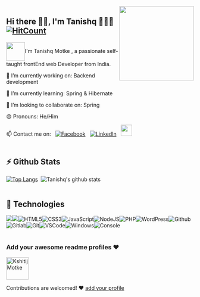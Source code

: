 
<img align='right' src='https://user-images.githubusercontent.com/5713670/87202985-820dcb80-c2b6-11ea-9f56-7ec461c497c3.gif' width='200"'>


## Hi there 👋🏼, I'm Tanishq 👨🏻‍💻 [![HitCount](http://hits.dwyl.com/tanishqmotke/ReadMe.svg)](http://hits.dwyl.com/tanishqmotke/ReadMe)
<img align="center" src="https://media.giphy.com/media/1fhj2FW0661V3Nb2Me/giphy.gif" width="50">I'm Tanishq Motke , a passionate self-taught frontEnd web Developer from India.
  
  🔭  I’m currently working on: Backend development<br>
 
 🌱 I’m currently learning: Spring & Hibernate<br>
 
 👯 I’m looking to collaborate on: Spring<br>
    
 😄 Pronouns: He/Him <br>
 
  📫 Contact me on:
&nbsp;&nbsp;[![Facebook](https://img.shields.io/badge/facebook-%231877F2.svg?&style=for-the-badge&logo=facebook&logoColor=white)](https://www.facebook.com/profile.php?id=100002654923327)&nbsp;&nbsp;&nbsp;[![LinkedIn](https://img.shields.io/badge/linkedin-%230077B5.svg?&style=for-the-badge&logo=linkedin&logoColor=white)](https://linkedin.com/in/warengonzagaofficial)&nbsp;&nbsp;&nbsp;[<img height="30" src = "https://img.shields.io/badge/gmail-c14438?&style=for-the-badge&logo=gmail&logoColor=white">](https://mail.google.com/mail/u/0/#inbox)
 <br>
 <br>

 ## ⚡ Github Stats
 [![Top Langs](https://github-readme-stats.vercel.app/api/top-langs/?username=tanishqmotke&langs_count=10)](https://github.com/tanishqmotke)&nbsp;&nbsp;![Tanishq's github stats](https://github-readme-stats.vercel.app/api?username=tanishqmotke&theme=default&show_icons=true)
<br>
 <br>

 ## :wrench: Technologies
<img src="https://img.icons8.com/color/48/000000/java-coffee-cup-logo.png"/><img src="https://img.icons8.com/metro/26/000000/mysql.png"/>![HTML5](https://img.icons8.com/color/30/html-5.png)![CSS3](https://img.icons8.com/color/30/css3.png)![JavaScript](https://img.icons8.com/color/30/javascript.png)![NodeJS](https://img.icons8.com/color/30/nodejs.png)![PHP](https://img.icons8.com/color/30/php.png)![WordPress](https://img.icons8.com/color/30/wordpress.png)![Github](https://img.icons8.com/material-outlined/30/github.png)![Gitlab](https://img.icons8.com/color/30/gitlab.png)![Git](https://img.icons8.com/color/30/git.png)![VSCode](https://img.icons8.com/color/30/visual-studio-code-2019.png)![Windows](https://img.icons8.com/color/30/windows-10.png)![Console](https://img.icons8.com/color/30/console.png)
<br>
 <br>

 ### Add your awesome readme profiles ❤
 <a href="https://github.com/kmotke">
    <img src="https://avatars3.githubusercontent.com/u/55249406?s=400&u=47122fb41e0d7aca0fccd13d694a9b6b118a8d3f&v=4" alt="Kshitij Motke" width="60px" height="60px">
</a>

Contributions are welcomed! ❤ [add your profile](https://github.com/tanishqmotke/tanishqmotke/edit/master/users.ts)


